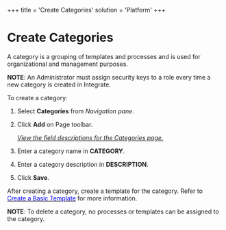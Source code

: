 +++
title = 'Create Categories'
solution = 'Platform'
+++

# Create Categories

A category is a grouping of templates and processes and is used for
organizational and management purposes.

**NOTE**: An Administrator must assign security keys to a role every
time a new category is created in Integrate.

To create a category:

1.  Select **Categories** from *Navigation pane*.

2.  Click **Add** on Page toolbar.
    
    *[View the field descriptions for the Categories
    page.](../Page_Desc/Category.htm)*

3.  Enter a category name in **CATEGORY**.

4.  Enter a category description in **DESCRIPTION**.

5.  Click **Save**.

After creating a category, create a template for the category. Refer to
[*<span style="color: #0000ff;font-style: normal;">Create a Basic
Template</span>*](../Use_Cases/Create_a_Basic_Template.htm) for more
information.

**NOTE**: To delete a category, no processes or templates can be
assigned to the category.
